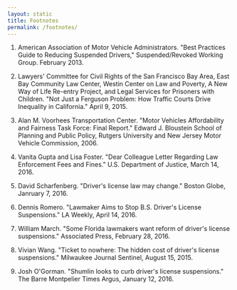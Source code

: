 ```yaml
---
layout: static
title: Footnotes
permalink: /footnotes/
---
```


1. American Association of Motor Vehicle Administrators. "Best Practices Guide to Reducing Suspended Drivers," Suspended/Revoked Working Group. February 2013.

2. Lawyers' Committee for Civil Rights of the San Francisco Bay Area, East Bay Community Law Center, Westin Center on Law and Poverty, A New Way of Life Re-entry Project, and Legal Services for Prisoners with Children. "Not Just a Ferguson Problem: How Traffic Courts Drive Inequality in California." April 9, 2015.

3. Alan M. Voorhees Transportation Center. "Motor Vehicles Affordability and Fairness Task Force: Final Report." Edward J. Bloustein School of Planning and Public Policy, Rutgers University and New Jersey Motor Vehicle Commission, 2006.

4. Vanita Gupta and Lisa Foster. "Dear Colleague Letter Regarding Law Enforcement Fees and Fines." U.S. Department of Justice, March 14, 2016.

5. David Scharfenberg. "Driver's license law may change." Boston Globe, Janruary 7, 2016.

6. Dennis Romero. "Lawmaker Aims to Stop B.S. Driver's License Suspensions." LA Weekly, April 14, 2016.

7. William March. "Some Florida lawmakers want reform of driver's license suspensions." Associated Press, February 28, 2016.

8. Vivian Wang. "Ticket to nowhere: The hidden cost of driver's license suspensions." Milwaukee Journal Sentinel, August 15, 2015.

9. Josh O'Gorman. "Shumlin looks to curb driver's license suspensions." The Barre Montpelier Times Argus, January 12, 2016.